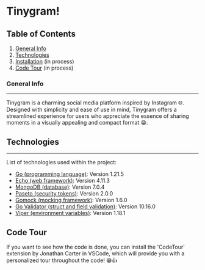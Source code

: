 # Tinygram!
## Table of Contents
1. [General Info](#general-info)
2. [Technologies](#technologies)
3. [Installation](#installation) (in process)
4. [Code Tour](#code-tour) (in process)
### General Info
***
Tinygram is a charming social media platform inspired by Instagram 🌐. Designed with simplicity and ease of use in mind, Tinygram offers a streamlined experience for users who appreciate the essence of sharing moments in a visually appealing and compact format 😁.
## Technologies
***
List of technologies used within the project:
* [Go (programming language)](https://go.dev/): Version 1.21.5
* [Echo (web framework)](https://echo.labstack.com/): Version 4.11.3
* [MongoDB (database)](https://www.mongodb.com/): Version 7.0.4
* [Paseto (security tokens)](https://github.com/o1egl/paseto): Version 2.0.0
* [Gomock (mocking framework)](https://github.com/spf13/viper): Version 1.6.0
* [Go Validator (struct and field validation)](https://github.com/go-playground/validator): Version 10.16.0
* [Viper (environment variables)](https://github.com/spf13/viper): Version 1.18.1
## Code Tour
If you want to see how the code is done, you can install the 'CodeTour' extension by Jonathan Carter in VSCode, which will provide you with a personalized tour throughout the code! 😁👍
